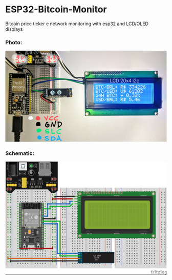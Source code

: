 # ESP32-Bitcoin-Monitor
Bitcoin price ticker e network monitoring with esp32 and LCD/OLED displays

### Photo:
![photo](esp32-bitcoin-monitor.jpg)

### Schematic:
![schematic](Bitcoin%20Monitor%20Schematic.jpg)
